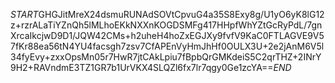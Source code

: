 $START$GHGJitMreX24dsmuRUNAdSOVtCpvuG4a35S8Exy8g/U1yO6yK8lG12z+rzrALaTiYZnQh5lMLhoEKkNXXnKOGDSMFg417HHpfWhYZtGcRyPdL/7gnXrcaIkcjwD9D1/JQW42CMs+h2uheH4hoZxEGJXy9fvfV9KaC0FTLAGVE9V57fKr88ea56tN4YU4facsgh7zsv7CfAPEnVyHmJhHf0OULX3U+2e2jAnM6V5l34fyEvy+zxxOpsMn05r7HwR7jtCAkLpiu7fBpbQrGMKdeiS5C2qrTHZ+2INrY9H2+RAVndmE3TZ1GR7b1UrVKX4SLQZl6fx7lr7qgy0Ge1zcYA==$END$